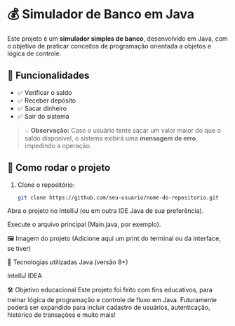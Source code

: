 # 💰 Simulador de Banco em Java

Este projeto é um **simulador simples de banco**, desenvolvido em Java, com o objetivo de praticar conceitos de programação orientada a objetos e lógica de controle.

## 🧠 Funcionalidades

- ✅ Verificar o saldo
- ✅ Receber depósito
- ✅ Sacar dinheiro
- ✅ Sair do sistema

> 💡 **Observação:** Caso o usuário tente sacar um valor maior do que o saldo disponível, o sistema exibirá uma **mensagem de erro**, impedindo a operação.

## 🚀 Como rodar o projeto

1. Clone o repositório:
   ```bash
   git clone https://github.com/seu-usuario/nome-do-repositorio.git
Abra o projeto no IntelliJ (ou em outra IDE Java de sua preferência).

Execute o arquivo principal (Main.java, por exemplo).

🖼️ Imagem do projeto
(Adicione aqui um print do terminal ou da interface, se tiver)


📌 Tecnologias utilizadas
Java (versão 8+)

IntelliJ IDEA

🛠️ Objetivo educacional
Este projeto foi feito com fins educativos, para treinar lógica de programação e controle de fluxo em Java. Futuramente poderá ser expandido para incluir cadastro de usuários, autenticação, histórico de transações e muito mais!

